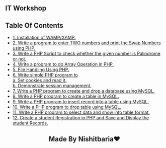 ## IT Workshop

## Table Of Contents
- [1. Installation of WAMP/XAMP. ](./PIc/dsa.md) 
- [2. Write a program to enter TWO numbers and print the Swap Numbers using PHP.](./PIc/dsa.md) 
- [3. Write a PHP Script to check whether the given number is Palindrome or not.](.Practicle2/code2.php) 
- [4. Write a program to do Array Operation in PHP.](./PIc/dsa.md) 
- [5. File Handling Using PHP.](./PIc/dsa.md) 
- [6. Write simple PHP program to <br>
       a. Set cookies and read it. <br>
       b. Demonstrate session management.](./PIc/dsa.md) 
- [7. Write a PHP program to create and drop a database using MySQL.](./PIc/dsa.md)
- [8. Write a PHP program to create a table in MySQL.](./PIc/dsa.md)
- [9. Write a PHP program to insert record into a table using MySQL.](./PIc/dsa.md)
- [10. Write a PHP program to drop table using MySQL.](./PIc/dsa.md)
- [11. Write a PHP program to select data and show into table format.](./PIc/dsa.md) 
- [12. Create a student Registration in PHP and Save and Display the student Records.](./PIc/dsa.md) 
 
 
 <h2  style="text-align:center;">    Made By Nishitbaria❤     </h2>
